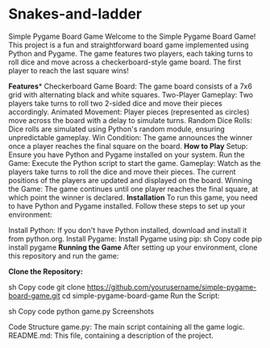 # Snakes-and-ladder
Simple Pygame Board Game
Welcome to the Simple Pygame Board Game! This project is a fun and straightforward board game implemented using Python and Pygame. The game features two players, each taking turns to roll dice and move across a checkerboard-style game board. The first player to reach the last square wins!

**Features***
Checkerboard Game Board: The game board consists of a 7x6 grid with alternating black and white squares.
Two-Player Gameplay: Two players take turns to roll two 2-sided dice and move their pieces accordingly.
Animated Movement: Player pieces (represented as circles) move across the board with a delay to simulate turns.
Random Dice Rolls: Dice rolls are simulated using Python's random module, ensuring unpredictable gameplay.
Win Condition: The game announces the winner once a player reaches the final square on the board.
**How to Play**
Setup: Ensure you have Python and Pygame installed on your system.
Run the Game: Execute the Python script to start the game.
Gameplay: Watch as the players take turns to roll the dice and move their pieces. The current positions of the players are updated and displayed on the board.
Winning the Game: The game continues until one player reaches the final square, at which point the winner is declared.
**Installation**
To run this game, you need to have Python and Pygame installed. Follow these steps to set up your environment:

Install Python: If you don't have Python installed, download and install it from python.org.
Install Pygame: Install Pygame using pip:
sh
Copy code
pip install pygame
**Running the Game**
After setting up your environment, clone this repository and run the game:

**Clone the Repository:**

sh
Copy code
git clone https://github.com/yourusername/simple-pygame-board-game.git
cd simple-pygame-board-game
Run the Script:

sh
Copy code
python game.py
Screenshots

Code Structure
game.py: The main script containing all the game logic.
README.md: This file, containing a description of the project.
